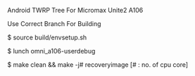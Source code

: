 Android TWRP Tree For Micromax Unite2 A106 

Use Correct Branch For Building 

$ source build/envsetup.sh

$ lunch omni_a106-userdebug

$ make clean && make -j# recoveryimage [# : no. of cpu core]

